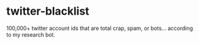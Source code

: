 twitter-blacklist
=================

100,000+ twitter account ids that are total crap, spam, or bots... according to my research bot. 
